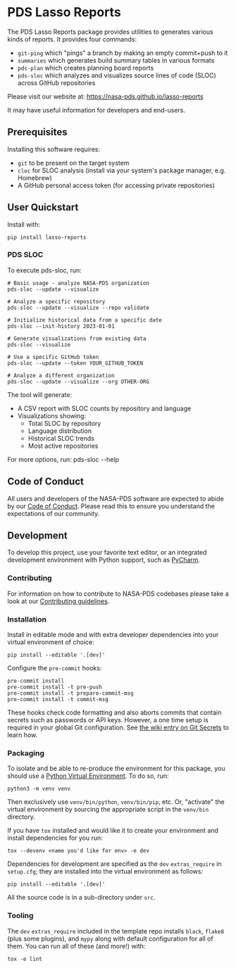 # PDS Lasso Reports

The PDS Lasso Reports package provides utilities to generates various kinds of reports. It provides four commands:

- `git-ping` which "pings" a branch by making an empty commit+push to it
- `summaries` which generates build summary tables in various formats
- `pds-plan` which creates planning board reports
- `pds-sloc` which analyzes and visualizes source lines of code (SLOC) across GitHub repositories

Please visit our website at: https://nasa-pds.github.io/lasso-reports

It may have useful information for developers and end-users.


## Prerequisites

Installing this software requires:
- `git` to be present on the target system
- `cloc` for SLOC analysis (install via your system's package manager, e.g. Homebrew)
- A GitHub personal access token (for accessing private repositories)


## User Quickstart

Install with:

    pip install lasso-reports


### PDS SLOC

To execute pds-sloc, run:

    # Basic usage - analyze NASA-PDS organization
    pds-sloc --update --visualize

    # Analyze a specific repository
    pds-sloc --update --visualize --repo validate

    # Initialize historical data from a specific date
    pds-sloc --init-history 2023-01-01

    # Generate visualizations from existing data
    pds-sloc --visualize

    # Use a specific GitHub token
    pds-sloc --update --token YOUR_GITHUB_TOKEN

    # Analyze a different organization
    pds-sloc --update --visualize --org OTHER-ORG

The tool will generate:
- A CSV report with SLOC counts by repository and language
- Visualizations showing:
  - Total SLOC by repository
  - Language distribution
  - Historical SLOC trends
  - Most active repositories

For more options, run:
    pds-sloc --help


## Code of Conduct

All users and developers of the NASA-PDS software are expected to abide by our [Code of Conduct](https://github.com/NASA-PDS/.github/blob/main/CODE_OF_CONDUCT.md). Please read this to ensure you understand the expectations of our community.


## Development

To develop this project, use your favorite text editor, or an integrated development environment with Python support, such as [PyCharm](https://www.jetbrains.com/pycharm/).


### Contributing

For information on how to contribute to NASA-PDS codebases please take a look at our [Contributing guidelines](https://github.com/NASA-PDS/.github/blob/main/CONTRIBUTING.md).


### Installation

Install in editable mode and with extra developer dependencies into your virtual environment of choice:

    pip install --editable '.[dev]'

Configure the `pre-commit` hooks:

    pre-commit install
    pre-commit install -t pre-push
    pre-commit install -t prepare-commit-msg
    pre-commit install -t commit-msg

These hooks check code formatting and also aborts commits that contain secrets such as passwords or API keys. However, a one time setup is required in your global Git configuration. See [the wiki entry on Git Secrets](https://github.com/NASA-PDS/nasa-pds.github.io/wiki/Git-and-Github-Guide#git-secrets) to learn how.


### Packaging

To isolate and be able to re-produce the environment for this package, you should use a [Python Virtual Environment](https://docs.python.org/3/tutorial/venv.html). To do so, run:

    python3 -m venv venv

Then exclusively use `venv/bin/python`, `venv/bin/pip`, etc. Or, "activate" the virtual environment by sourcing the appropriate script in the `venv/bin` directory.

If you have `tox` installed and would like it to create your environment and install dependencies for you run:

    tox --devenv <name you'd like for env> -e dev

Dependencies for development are specified as the `dev` `extras_require` in `setup.cfg`; they are installed into the virtual environment as follows:

    pip install --editable '.[dev]'

All the source code is in a sub-directory under `src`.


### Tooling

The `dev` `extras_require` included in the template repo installs `black`, `flake8` (plus some plugins), and `mypy` along with default configuration for all of them. You can run all of these (and more!) with:

    tox -e lint
